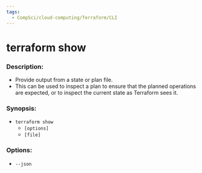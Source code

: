 ```yaml
---
tags:
  - CompSci/cloud-computing/Terraform/CLI
---
```

# terraform show
### Description:
- Provide output from a state or plan file. 
- This can be used to inspect a plan to ensure that the planned operations are expected, or to inspect the current state as Terraform sees it.
### Synopsis:
- `terraform show`
	- `[options]`
	- `[file]`
### Options:
- `--json`